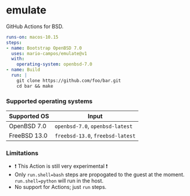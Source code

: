 # emulate

GitHub Actions for BSD.

```yaml
runs-on: macos-10.15
steps:
- name: Bootstrap OpenBSD 7.0
  uses: mario-campos/emulate@v1
  with:
    operating-system: openbsd-7.0
- name: Build
  run: |
    git clone https://github.com/foo/bar.git
    cd bar && make
```

### Supported operating systems

| Supported OS  | Input |
| ------------- | ----- |
| OpenBSD 7.0   |`openbsd-7.0`, `openbsd-latest`  |
| FreeBSD 13.0  |`freebsd-13.0`, `freebsd-latest` |

### Limitations
- :heavy_exclamation_mark: This Action is still very experimental :heavy_exclamation_mark:
- Only `run.shell=bash` steps are propogated to the guest at the moment. `run.shell=python` will run in the host.
- No support for Actions; just `run` steps.
